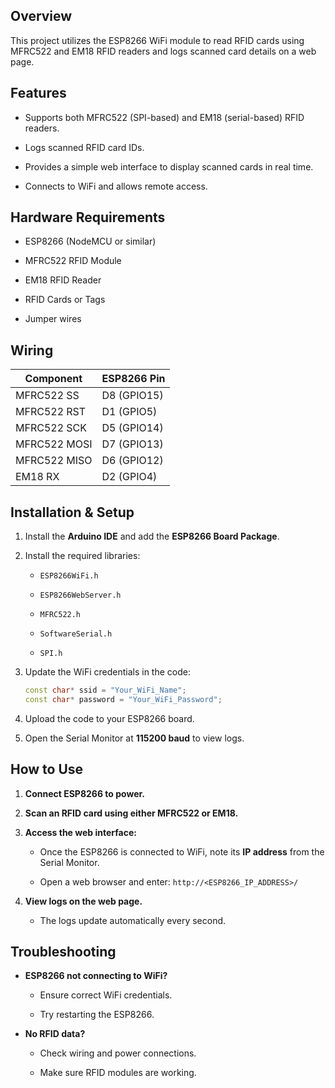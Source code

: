 ## Overview

This project utilizes the ESP8266 WiFi module to read RFID cards using MFRC522 and EM18 RFID readers and logs scanned card details on a web page.

## Features

- Supports both MFRC522 (SPI-based) and EM18 (serial-based) RFID readers.
    
- Logs scanned RFID card IDs.
    
- Provides a simple web interface to display scanned cards in real time.
    
- Connects to WiFi and allows remote access.
    

## Hardware Requirements

- ESP8266 (NodeMCU or similar)
    
- MFRC522 RFID Module
    
- EM18 RFID Reader
    
- RFID Cards or Tags
    
- Jumper wires
    

## Wiring

|Component|ESP8266 Pin|
|---|---|
|MFRC522 SS|D8 (GPIO15)|
|MFRC522 RST|D1 (GPIO5)|
|MFRC522 SCK|D5 (GPIO14)|
|MFRC522 MOSI|D7 (GPIO13)|
|MFRC522 MISO|D6 (GPIO12)|
|EM18 RX|D2 (GPIO4)|

## Installation & Setup

1. Install the **Arduino IDE** and add the **ESP8266 Board Package**.
    
2. Install the required libraries:
    
    - `ESP8266WiFi.h`
        
    - `ESP8266WebServer.h`
        
    - `MFRC522.h`
        
    - `SoftwareSerial.h`
        
    - `SPI.h`
        
3. Update the WiFi credentials in the code:
    
    ```cpp
    const char* ssid = "Your_WiFi_Name";
    const char* password = "Your_WiFi_Password";
    ```
    
4. Upload the code to your ESP8266 board.
    
5. Open the Serial Monitor at **115200 baud** to view logs.
    

## How to Use

1. **Connect ESP8266 to power.**
    
2. **Scan an RFID card using either MFRC522 or EM18.**
    
3. **Access the web interface:**
    
    - Once the ESP8266 is connected to WiFi, note its **IP address** from the Serial Monitor.
        
    - Open a web browser and enter: `http://<ESP8266_IP_ADDRESS>/`
        
4. **View logs on the web page.**
    
    - The logs update automatically every second.
        

## Troubleshooting

- **ESP8266 not connecting to WiFi?**
    
    - Ensure correct WiFi credentials.
        
    - Try restarting the ESP8266.
        
- **No RFID data?**
    
    - Check wiring and power connections.
        
    - Make sure RFID modules are working.
        
